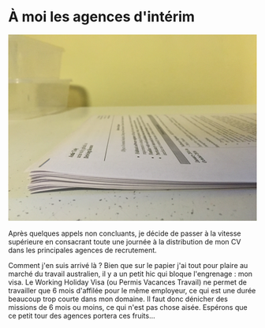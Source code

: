 # À moi les agences d'intérim

![](Photo-11-11-2016-7-33-48-PM.jpeg)

Après quelques appels non concluants, je décide de passer à la vitesse supérieure en consacrant toute une journée à la distribution de mon CV dans les principales agences de recrutement.

Comment j'en suis arrivé là ? Bien que sur le papier j'ai tout pour plaire au marché du travail australien, il y a un petit hic qui bloque l'engrenage : mon visa. Le Working Holiday Visa (ou Permis Vacances Travail) ne permet de travailler que 6 mois d'affilée pour le même employeur, ce qui est une durée beaucoup trop courte dans mon domaine. Il faut donc dénicher des missions de 6 mois ou moins, ce qui n'est pas chose aisée. Espérons que ce petit tour des agences portera ces fruits...